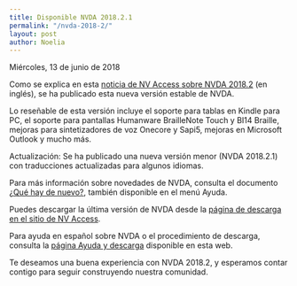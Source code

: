 ```yaml
---
title: Disponible NVDA 2018.2.1
permalink: "/nvda-2018-2/"
layout: post
author: Noelia
---
```


<footer>Miércoles, 13 de junio de 2018</footer>


Como se explica en esta [noticia de NV Access sobre NVDA 2018.2](https://www.nvaccess.org/post/nvda-2018-2-available-for-download/) (en inglés), se ha publicado esta nueva versión estable de NVDA.

Lo reseñable de esta versión incluye el soporte para tablas en Kindle para PC, el soporte para pantallas Humanware BrailleNote Touch y BI14 Braille, mejoras para sintetizadores de voz Onecore y Sapi5, mejoras en Microsoft Outlook y mucho más.

Actualización: Se ha publicado una nueva versión menor (NVDA 2018.2.1) con traducciones actualizadas para algunos idiomas.

Para más información sobre novedades de NVDA, consulta el documento [¿Qué hay de nuevo?](https://nvdaes.github.io/changes.html), también disponible en el menú Ayuda.

Puedes descargar la última versión de NVDA desde la [página de descarga en el sitio de NV Access](http://www.nvaccess.org/download/).

Para ayuda en español sobre NVDA o el procedimiento de descarga, consulta la [página Ayuda y descarga](https://nvdaes.github.io/ayuda/) disponible en esta web.

Te deseamos una buena experiencia con NVDA 2018.2, y esperamos contar contigo para seguir construyendo nuestra comunidad. 
